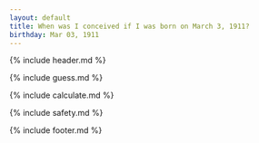 ```yaml
---
layout: default
title: When was I conceived if I was born on March 3, 1911?
birthday: Mar 03, 1911
---
```


{% include header.md %}

{% include guess.md %}

{% include calculate.md %}

{% include safety.md %}

{% include footer.md %}



